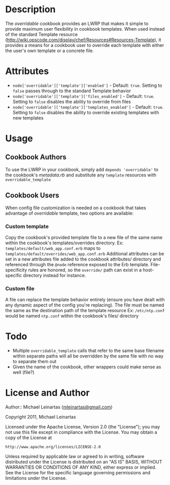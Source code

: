 Description
===========

The *overridable* cookbook provides an LWRP that makes it simple to provide
maximum user flexibility in cookbook templates. When used instead of the
standard Template resource (<http://wiki.opscode.com/display/chef/Resources#Resources-Template>),
it provides a means for a cookbook user to override each template with either
the user's own template or a concrete file.

Attributes
==========
* `node['overridable']['template']['enabled']` - Default: `true`. Setting to `false`
  passes through to the standard Template behavior
* `node['overridable']['template']['files_enabled']` - Default: `true`. Setting to `false`
  disables the ability to override from files
* `node['overridable']['template']['templates_enabled']` - Default: `true`. Setting to
  `false` disables the ability to override existing templates with new templates

Usage
=====

## Cookbook Authors
To use the LWRP in your cookbook, simply add `depends 'overridable'` to the
cookbook's *metadata.rb* and substitute any `template` resources
with `overridable_template`

## Cookbook Users
When config file customization is needed on a cookbook that takes advantage of
*overridable* template, two options are available:

### Custom template
Copy the cookbook's provided template file to a new file of the same name
within the cookbook's templates/overrides directory.
Ex: `templates/default/web_app.conf.erb` maps to `templates/default/overrides/web_app.conf.erb`
Additional attributes can be set in a new attributes file added to the cookbook
attributes/ directory and referenced through the `@node` reference exposed to
the Erb template. File-specificity rules are honored, so the `override/` path can
exist in a host-specific directory instead for instance.

### Custom file
A file can replace the template behavior entirely (ensure you have dealt with
any dynamic aspect of the config you're replacing). The file must be named
the same as the destination path of the template resource
Ex: `/etc/ntp.conf` would be named `ntp.conf` within the cookbook's files/
directory

Todo
====

* Multiple `overridable_template` calls that refer to the same base filename within
separate paths will all be overridden by the same file with no way to separate
them out
* Given the name of the cookbook, other wrappers could make sense as well (file?)

License and Author
==================

Author:: Michael Leinartas (<mleinartas@gmail.com>)

Copyright 2011, Michael Leinartas

Licensed under the Apache License, Version 2.0 (the "License");
you may not use this file except in compliance with the License.
You may obtain a copy of the License at

    http://www.apache.org/licenses/LICENSE-2.0

Unless required by applicable law or agreed to in writing, software
distributed under the License is distributed on an "AS IS" BASIS,
WITHOUT WARRANTIES OR CONDITIONS OF ANY KIND, either express or implied.
See the License for the specific language governing permissions and
limitations under the License.
